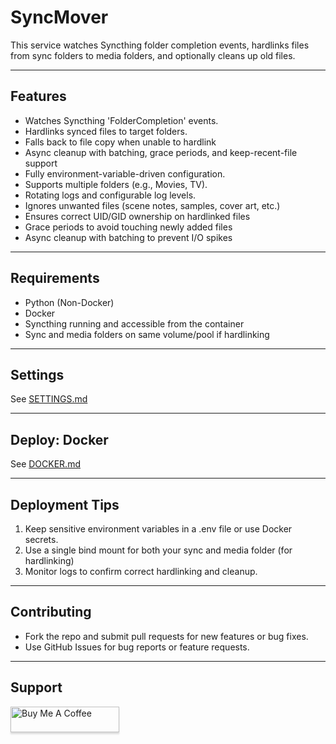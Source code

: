 # SyncMover

This service watches Syncthing folder completion events, hardlinks files from sync folders to media folders, and optionally cleans up old files.

---

<a name="Features"/>

## Features

- Watches Syncthing 'FolderCompletion' events.
- Hardlinks synced files to target folders.
- Falls back to file copy when unable to hardlink
- Async cleanup with batching, grace periods, and keep-recent-file support
- Fully environment-variable-driven configuration.
- Supports multiple folders (e.g., Movies, TV).
- Rotating logs and configurable log levels.
- Ignores unwanted files (scene notes, samples, cover art, etc.)
- Ensures correct UID/GID ownership on hardlinked files
- Grace periods to avoid touching newly added files
- Async cleanup with batching to prevent I/O spikes

---

<a name="Requirements"/>

## Requirements

- Python (Non-Docker)
- Docker
- Syncthing running and accessible from the container  
- Sync and media folders on same volume/pool if hardlinking

---

<a name="Settings"/>

## Settings

See [SETTINGS.md](SETTINGS.md)

---

<a name="Docker"/>

## Deploy: Docker

See [DOCKER.md](DOCKER.md)

---

<a name="Deploy"/>

## Deployment Tips
1. Keep sensitive environment variables in a .env file or use Docker secrets.
2. Use a single bind mount for both your sync and media folder (for hardlinking)
3. Monitor logs to confirm correct hardlinking and cleanup.

---

<a name="Contributing"/>

## Contributing
- Fork the repo and submit pull requests for new features or bug fixes.
- Use GitHub Issues for bug reports or feature requests.

---

<a name="Support"/>

## Support

<a href="https://buymeacoffee.com/lebowski89" target="_blank"><img src="https://www.buymeacoffee.com/assets/img/custom_images/orange_img.png" alt="Buy Me A Coffee" style="height: 41px !important;width: 174px !important;box-shadow: 0px 3px 2px 0px rgba(190, 190, 190, 0.5) !important;-webkit-box-shadow: 0px 3px 2px 0px rgba(190, 190, 190, 0.5) !important;" ></a>